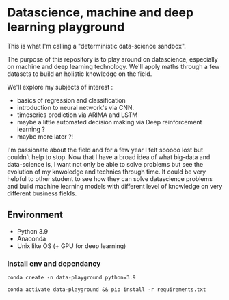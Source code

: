 # Datascience, machine and deep learning playground
This is what I'm calling a "deterministic data-science sandbox".

The purpose of this repository is to play around on datascience, especially on machine and deep learning technology. We'll apply maths through a few datasets to build an holistic knowledge on the field.

We'll explore my subjects of interest :
- basics of regression and classification
- introduction to neural network's via CNN.
- timeseries prediction via ARIMA and LSTM
- maybe a little automated decision making via Deep reinforcement learning ?
- maybe more later ?!

I'm passionate about the field and for a few year I felt sooooo lost but couldn't help to stop. Now that I have a broad idea of what big-data and data-science is, I want not only be able to solve problems but see the evolution of my knwoledge and technics through time.
It could be very helpful to other student to see how they can solve datascience problems and build machine learning models with different level of knowledge on very different business fields.


## Environment
- Python 3.9
- Anaconda
- Unix like OS (+ GPU for deep learning)

### Install env and dependancy

```
conda create -n data-playground python=3.9

conda activate data-playground && pip install -r requirements.txt
```
